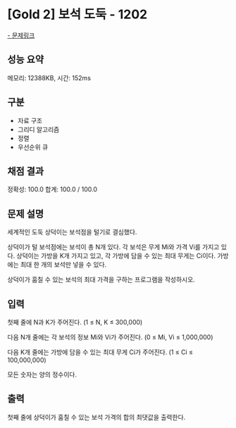 # [Gold 2] 보석 도둑 - 1202

<a href="https://www.acmicpc.net/problem/1202">- 문제링크</a>

## 성능 요약

메모리: 12388KB, 시간: 152ms

## 구분

- 자료 구조
- 그리디 알고리즘
- 정렬
- 우선순위 큐
    
## 채점 결과

정확성: 100.0
합계: 100.0 / 100.0

## 문제 설명

세계적인 도둑 상덕이는 보석점을 털기로 결심했다.

상덕이가 털 보석점에는 보석이 총 N개 있다. 각 보석은 무게 Mi와 가격 Vi를 가지고 있다. 상덕이는 가방을 K개 가지고 있고, 각 가방에 담을 수 있는 최대 무게는 Ci이다. 가방에는 최대 한 개의 보석만 넣을 수 있다.

상덕이가 훔칠 수 있는 보석의 최대 가격을 구하는 프로그램을 작성하시오.

## 입력

첫째 줄에 N과 K가 주어진다. (1 ≤ N, K ≤ 300,000)

다음 N개 줄에는 각 보석의 정보 Mi와 Vi가 주어진다. (0 ≤ Mi, Vi ≤ 1,000,000)

다음 K개 줄에는 가방에 담을 수 있는 최대 무게 Ci가 주어진다. (1 ≤ Ci ≤ 100,000,000)

모든 숫자는 양의 정수이다.

## 출력

첫째 줄에 상덕이가 훔칠 수 있는 보석 가격의 합의 최댓값을 출력한다.